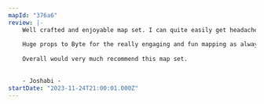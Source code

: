 ```yaml
---
mapId: "376a6"
review: |-
    Well crafted and enjoyable map set. I can quite easily get headaches when turning lights on for beatsaber, however no such problems here on my playthrough of ex+, and the lights complement the mapping nicely.
    
    Huge props to Byte for the really engaging and fun mapping as always. Simple, yet very well done representation and flow. I liked the funky 90 degree streams towards the end though they felt ever so slightly inconsistent at times. The sway back and forth, and side to side patterning really suits the song and the rhythm choices in most places felt really nice to play and fit the music.
    
    Overall would very much recommend this map set.
    
    
    - Joshabi -
startDate: "2023-11-24T21:00:01.000Z"
---
```

